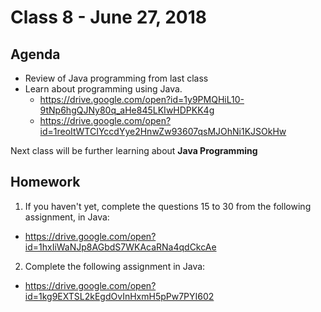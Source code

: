 # Class 8 - June 27, 2018

## Agenda

* Review of Java programming from last class
* Learn about programming using Java.
  * https://drive.google.com/open?id=1y9PMQHiL10-9tNp6hgQJNy80q_aHe845LKIwHDPKK4g
  * https://drive.google.com/open?id=1reoItWTCIYccdYye2HnwZw93607qsMJOhNi1KJSOkHw

Next class will be further learning about **Java Programming**

## Homework

1. If you haven't yet, complete the questions 15 to 30 from the following assignment, in Java:
  * https://drive.google.com/open?id=1hxIiWaNJp8AGbdS7WKAcaRNa4qdCkcAe
2. Complete the following assignment in Java:
  * https://drive.google.com/open?id=1kg9EXTSL2kEgdOvInHxmH5pPw7PYI602